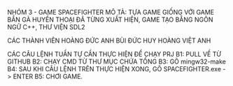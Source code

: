 NHÓM 3 - GAME SPACEFIGHTER
MÔ TẢ: TỰA GAME GIỐNG VỚI GAME BẮN GÀ HUYỀN THOẠI ĐÃ TỪNG XUẤT HIỆN, GAME TẠO BẰNG NGÔN NGỮ C++, THƯ VIỆN SDL2

CÁC THÀNH VIÊN
HOÀNG ĐỨC ANH
BÙI ĐỨC HUY 
HOÀNG VIỆT ANH

CÁC CÂU LỆNH TUẦN TỰ CẦN THỰC HIỆN ĐỂ CHẠY PRJ
B1: PULL VỀ TỪ GITHUB
B2: CHẠY CMD TỪ THƯ MỤC CHỨA TỔNG
B3: GÕ mingw32-make
B4: SAU KHI CÂU LỆNH TRÊN THỰC HIỆN XONG, GÕ SPACEFIGHTER.exe -> ENTER
B5: CHƠI GAME.


